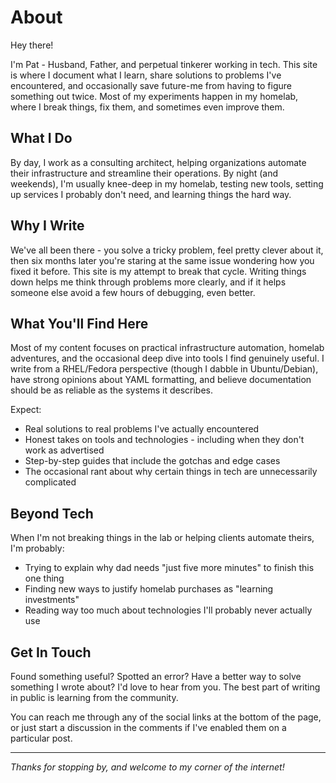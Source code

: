 # About

Hey there!

I'm Pat - Husband, Father, and perpetual tinkerer working in tech. This site is where I document what I learn, share solutions to problems I've encountered, and occasionally save future-me from having to figure something out twice. Most of my experiments happen in my homelab, where I break things, fix them, and sometimes even improve them.

## What I Do

By day, I work as a consulting architect, helping organizations automate their infrastructure and streamline their operations. By night (and weekends), I'm usually knee-deep in my homelab, testing new tools, setting up services I probably don't need, and learning things the hard way.

## Why I Write

We've all been there - you solve a tricky problem, feel pretty clever about it, then six months later you're staring at the same issue wondering how you fixed it before. This site is my attempt to break that cycle. Writing things down helps me think through problems more clearly, and if it helps someone else avoid a few hours of debugging, even better.

## What You'll Find Here

Most of my content focuses on practical infrastructure automation, homelab adventures, and the occasional deep dive into tools I find genuinely useful. I write from a RHEL/Fedora perspective (though I dabble in Ubuntu/Debian), have strong opinions about YAML formatting, and believe documentation should be as reliable as the systems it describes.

Expect:
- Real solutions to real problems I've actually encountered
- Honest takes on tools and technologies - including when they don't work as advertised
- Step-by-step guides that include the gotchas and edge cases
- The occasional rant about why certain things in tech are unnecessarily complicated

## Beyond Tech

When I'm not breaking things in the lab or helping clients automate theirs, I'm probably:
- Trying to explain why dad needs "just five more minutes" to finish this one thing
- Finding new ways to justify homelab purchases as "learning investments"
- Reading way too much about technologies I'll probably never actually use

## Get In Touch

Found something useful? Spotted an error? Have a better way to solve something I wrote about? I'd love to hear from you. The best part of writing in public is learning from the community.

You can reach me through any of the social links at the bottom of the page, or just start a discussion in the comments if I've enabled them on a particular post.

---

*Thanks for stopping by, and welcome to my corner of the internet!*
